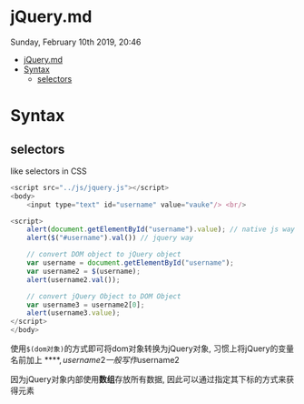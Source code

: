 # jQuery.md
Sunday, February 10th 2019, 20:46

<!-- @import "[TOC]" {cmd="toc" depthFrom=1 depthTo=6 orderedList=false} -->
<!-- code_chunk_output -->

* [jQuery.md](#jquerymd)
* [Syntax](#syntax)
	* [selectors](#selectors)

<!-- /code_chunk_output -->

# Syntax

## selectors

like selectors in CSS

```js
<script src="../js/jquery.js"></script>
<body>
    <input type="text" id="username" value="vauke"/> <br/>

<script>
    alert(document.getElementById("username").value); // native js way
    alert($("#username").val()) // jquery way

    // convert DOM object to jQuery object
    var username = document.getElementById("username");
    var username2 = $(username);
    alert(username2.val());

    // convert jQuery Object to DOM Object
    var username3 = username2[0];
    alert(username3.value);
</script>
</body>
```

使用`$(dom对象)`的方式即可将dom对象转换为jQuery对象, 习惯上将jQuery的变量名前加上 **$**, username2一般写作$username2

因为jQuery对象内部使用**数组**存放所有数据, 因此可以通过指定其下标的方式来获得元素
